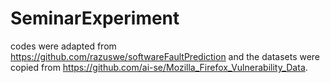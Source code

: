 # SeminarExperiment

codes were adapted from https://github.com/razuswe/softwareFaultPrediction and the datasets were copied from https://github.com/ai-se/Mozilla_Firefox_Vulnerability_Data.
